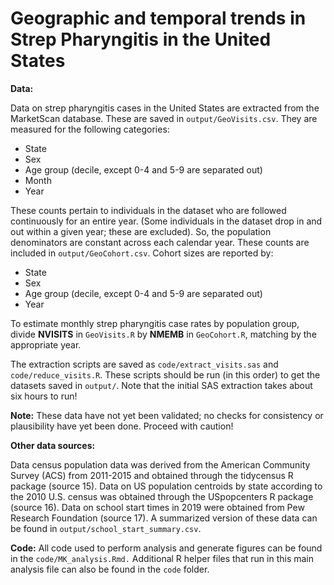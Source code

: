 # Geographic and temporal trends in Strep Pharyngitis in the United States

__Data:__ 

Data on strep pharyngitis cases in the United States are extracted from the MarketScan database. These are saved in `output/GeoVisits.csv`. They are measured for the following categories: 

- State
- Sex 
- Age group (decile, except 0-4 and 5-9 are separated out) 
- Month 
- Year 

These counts pertain to individuals in the dataset who are followed continuously for an entire year. (Some individuals in the dataset drop in and out within a given year; these are excluded). So, the population denominators are constant across each calendar year. These counts are included in `output/GeoCohort.csv`. Cohort sizes are reported by: 

- State
- Sex 
- Age group (decile, except 0-4 and 5-9 are separated out) 
- Year 

To estimate monthly strep pharyngitis case rates by population group, divide __NVISITS__ in `GeoVisits.R` by __NMEMB__ in `GeoCohort.R`, matching by the appropriate year. 

The extraction scripts are saved as `code/extract_visits.sas` and `code/reduce_visits.R`. These scripts should be run (in this order) to get the datasets saved in `output/`. Note that the initial SAS extraction takes about six hours to run! 

__Note:__ These data have not yet been validated; no checks for consistency or plausibility have yet been done. Proceed with caution!

__Other data sources:__

Data census population data was derived from the American Community Survey (ACS) from 2011-2015 and obtained through the tidycensus R package (source 15). Data on US population centroids by state according to the 2010 U.S. census was obtained through the USpopcenters R package (source 16). Data on school start times in 2019 were obtained from Pew Research Foundation (source 17). A summarized version of these data can be found in `output/school_start_summary.csv`.

__Code:__
All code used to perform analysis and generate figures can be found in the `code/MK_analysis.Rmd.` Additional R helper files that run in this main analysis file can also be found in the `code` folder. 

 
